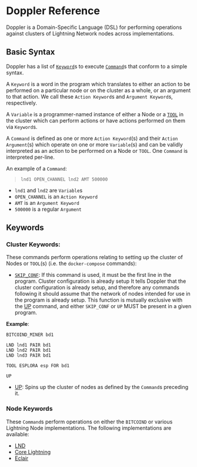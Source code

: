 # Doppler Reference

Doppler is a Domain-Specific Language (DSL) for performing operations against clusters of Lightning Network nodes across implementations.

## Basic Syntax

Doppler has a list of [`Keyword`]()s to execute [`Command`]()s that conform to a simple syntax.

A `Keyword` is a word in the program which translates to either an action to be performed on a particular node or on the cluster as a whole, or an argument to that action. We call these `Action Keyword`s and `Argument Keyword`s, respectively.

A `Variable` is a programmer-named instance of either a Node or a [`TOOL`]() in the cluster which can perform actions or have actions performed on them via `Keyword`s.

A `Command` is defined as one or more `Action Keyword`(s) and their `Action Argument`(s) which operate on one or more `Variable`(s) and can be validly interpreted as an action to be performed on a Node or `TOOL`. One `Command` is interpreted per-line.

An example of a `Command`:

> `lnd1 OPEN_CHANNEL lnd2 AMT 500000`

- `lnd1` and `lnd2` are `Variable`s
- `OPEN_CHANNEL` is an `Action Keyword`
- `AMT` is an `Argument Keyword`
- `500000` is a regular `Argument`

## Keywords 

### Cluster Keywords:

These commands perform operations relating to setting up the cluster of Nodes or `TOOL`(s) (i.e. the `docker-compose` commands):

- [`SKIP_CONF`](): If this command is used, it must be the first line in the program. Cluster configuration is already setup
It tells Doppler that the cluster configuration is already setup, and therefore any commands following it should assume that the network of nodes intended for use in the program is already setup. This function is mutually exclusive with the [UP]() command, and either `SKIP_CONF` or `UP` MUST be present in a given program. 


**Example**:
```doppler
BITCOIND_MINER bd1

LND lnd1 PAIR bd1
LND lnd2 PAIR bd1
LND lnd3 PAIR bd1

TOOL ESPLORA esp FOR bd1

UP
```

- [UP](): Spins up the cluster of nodes as defined by the `Command`s preceding it.

### Node Keywords

These `Command`s perform operations on either the `BITCOIND` or various Lightning Node implementations. The following implementations are available:

- [LND]()
- [Core Lightning]()
- [Eclair]()
